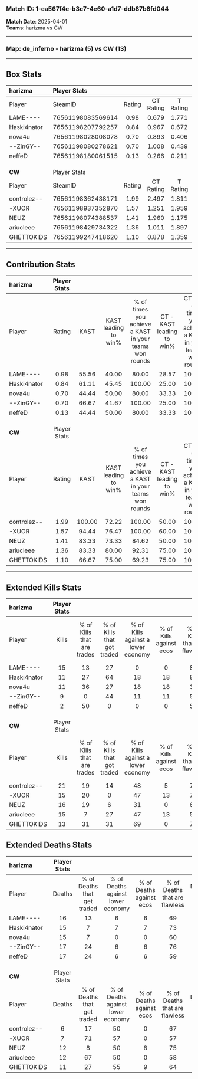 ### Match ID: 1-ea567f4e-b3c7-4e60-a1d7-ddb87b8fd044  
**Match Date**: 2025-04-01  
**Teams**: harizma vs CW  

---  

### **Map**: de_inferno - harizma (5) vs CW (13)  
---  

## Box Stats  

| **harizma** | Player Stats      |        |           |          |        |       |       |         |        |      |     |
| :- | :- | :-: | :-: | :-: | :-: | :-: | :-: | :-: | :-: | :-: | :-: |
| Player      | SteamID           | Rating | CT Rating | T Rating |  KAST  |  ADR  | Kills | Assists | Deaths | K/D  | HS% |
| LAME----    | 76561198083569614 |  0.98  |   0.679   |  1.771   | 55.56  | 82.4  |  15   |    1    |   16   | 0.94 | 66  |
| Haski4nator | 76561198207792257 |  0.84  |   0.967   |  0.672   | 61.11  | 72.1  |  11   |    3    |   15   | 0.73 | 45  |
| nova4u      | 76561198028008078 |  0.70  |   0.893   |  0.406   | 44.44  | 68.2  |  11   |    2    |   15   | 0.73 | 72  |
| --ZinGY--   | 76561198080278621 |  0.70  |   1.008   |  0.439   | 66.67  | 61.9  |   9   |    4    |   17   | 0.53 | 44  |
| neffeD      | 76561198180061515 |  0.13  |   0.266   |  0.211   | 44.44  | 38.4  |   2   |    5    |   17   | 0.12 | 50  |
|             |                   |        |           |          |        |       |       |         |        |      |     |
|             |                   |        |           |          |        |       |       |         |        |      |     |
|             |                   |        |           |          |        |       |       |         |        |      |     |
| **CW**      | Player Stats      |        |           |          |        |       |       |         |        |      |     |
| Player      | SteamID           | Rating | CT Rating | T Rating |  KAST  |  ADR  | Kills | Assists | Deaths | K/D  | HS% |
| controlez-- | 76561198362438171 |  1.99  |   2.497   |  1.811   | 100.00 | 107.9 |  21   |    4    |   6    | 3.50 | 42  |
| -XUOR       | 76561198937352870 |  1.57  |   1.251   |  1.959   | 94.44  | 86.3  |  15   |    5    |   7    | 2.14 | 46  |
| NEUZ        | 76561198074388537 |  1.41  |   1.960   |  1.175   | 83.33  | 97.7  |  16   |    2    |   12   | 1.33 | 75  |
| ariucleee   | 76561198429734322 |  1.36  |   1.011   |  1.897   | 83.33  | 93.3  |  15   |    5    |   12   | 1.25 | 80  |
| GHETTOKIDS  | 76561199247418620 |  1.10  |   0.878   |  1.359   | 66.67  | 76.4  |  13   |    2    |   11   | 1.18 | 84  |
---  

## Contribution Stats  

| **harizma** | Player Stats |        |                      |                                                        |                           |                                                             |                          |                                                            |
| :- | :-: | :-: | :-: | :-: | :-: | :-: | :-: | :-: |
| Player      |    Rating    |  KAST  | KAST leading to win% | % of times you achieve a KAST in your teams won rounds | CT - KAST leading to win% | CT - % of times you achieve a KAST in your teams won rounds | T - KAST leading to win% | T - % of times you achieve a KAST in your teams won rounds |
| LAME----    |     0.98     | 55.56  |        40.00         |                         80.00                          |           28.57           |                           100.00                            |          66.67           |                           66.67                            |
| Haski4nator |     0.84     | 61.11  |        45.45         |                         100.00                         |           25.00           |                           100.00                            |          100.00          |                           100.00                           |
| nova4u      |     0.70     | 44.44  |        50.00         |                         80.00                          |           33.33           |                           100.00                            |          100.00          |                           66.67                            |
| --ZinGY--   |     0.70     | 66.67  |        41.67         |                         100.00                         |           25.00           |                           100.00                            |          75.00           |                           100.00                           |
| neffeD      |     0.13     | 44.44  |        50.00         |                         80.00                          |           33.33           |                           100.00                            |          100.00          |                           66.67                            |
|             |              |        |                      |                                                        |                           |                                                             |                          |                                                            |
|             |              |        |                      |                                                        |                           |                                                             |                          |                                                            |
|             |              |        |                      |                                                        |                           |                                                             |                          |                                                            |
| **CW**      | Player Stats |        |                      |                                                        |                           |                                                             |                          |                                                            |
| Player      |    Rating    |  KAST  | KAST leading to win% | % of times you achieve a KAST in your teams won rounds | CT - KAST leading to win% | CT - % of times you achieve a KAST in your teams won rounds | T - KAST leading to win% | T - % of times you achieve a KAST in your teams won rounds |
| controlez-- |     1.99     | 100.00 |        72.22         |                         100.00                         |           50.00           |                           100.00                            |          83.33           |                           100.00                           |
| -XUOR       |     1.57     | 94.44  |        76.47         |                         100.00                         |           60.00           |                           100.00                            |          83.33           |                           100.00                           |
| NEUZ        |     1.41     | 83.33  |        73.33         |                         84.62                          |           50.00           |                           100.00                            |          88.89           |                           80.00                            |
| ariucleee   |     1.36     | 83.33  |        80.00         |                         92.31                          |           75.00           |                           100.00                            |          81.82           |                           90.00                            |
| GHETTOKIDS  |     1.10     | 66.67  |        75.00         |                         69.23                          |           75.00           |                           100.00                            |          75.00           |                           60.00                            |
---  

## Extended Kills Stats  

| **harizma** | Player Stats |                            |                            |                                    |                         |                              |                                 |                                       |                    |           |
| :- | :-: | :-: | :-: | :-: | :-: | :-: | :-: | :-: | :-: | :-: |
| Player      |    Kills     | % of Kills that are trades | % of Kills that got traded | % of Kills against a lower economy | % of Kills against ecos | % of Kills that are flawless | % of Kills that are close duels | % of Kills that are assisted by flash | Pistol Round Kills | AWP Kills |
| LAME----    |      15      |             13             |             27             |                 0                  |            0            |              80              |                0                |                   0                   |         6          |     0     |
| Haski4nator |      11      |             27             |             64             |                 18                 |           18            |              82              |                0                |                   9                   |         2          |     0     |
| nova4u      |      11      |             36             |             27             |                 18                 |           18            |              36              |                9                |                   0                   |         0          |     0     |
| --ZinGY--   |      9       |             0              |             44             |                 11                 |           11            |              56              |                0                |                  11                   |         0          |     3     |
| neffeD      |      2       |             50             |             0              |                 0                  |            0            |              50              |               50                |                   0                   |         0          |     0     |
|             |              |                            |                            |                                    |                         |                              |                                 |                                       |                    |           |
|             |              |                            |                            |                                    |                         |                              |                                 |                                       |                    |           |
|             |              |                            |                            |                                    |                         |                              |                                 |                                       |                    |           |
| **CW**      | Player Stats |                            |                            |                                    |                         |                              |                                 |                                       |                    |           |
| Player      |    Kills     | % of Kills that are trades | % of Kills that got traded | % of Kills against a lower economy | % of Kills against ecos | % of Kills that are flawless | % of Kills that are close duels | % of Kills that are assisted by flash | Pistol Round Kills | AWP Kills |
| controlez-- |      21      |             19             |             14             |                 48                 |            5            |              71              |                5                |                   0                   |         1          |     4     |
| -XUOR       |      15      |             20             |             0              |                 47                 |           13            |              73              |                0                |                   0                   |         2          |     0     |
| NEUZ        |      16      |             19             |             6              |                 31                 |            0            |              63              |               13                |                  13                   |         5          |     1     |
| ariucleee   |      15      |             7              |             27             |                 47                 |           13            |              53              |                7                |                   7                   |         1          |     0     |
| GHETTOKIDS  |      13      |             31             |             31             |                 69                 |            0            |              77              |                0                |                  15                   |         0          |     0     |
## Extended Deaths Stats  

| **harizma** | Player Stats |                             |                                   |                          |                               |                            |                           |               |
| :- | :-: | :-: | :-: | :-: | :-: | :-: | :-: | :-: |
| Player      |    Deaths    | % of Deaths that get traded | % of Deaths against lower economy | % of Deaths against ecos | % of Deaths that are flawless | % of Deaths that are close | % of Deaths while blinded | Deaths to AWP |
| LAME----    |      16      |             13              |                 6                 |            6             |              69               |             6              |            13             |       1       |
| Haski4nator |      15      |              7              |                 7                 |            7             |              73               |             7              |             0             |       1       |
| nova4u      |      15      |              7              |                 0                 |            0             |              60               |             7              |             7             |       1       |
| --ZinGY--   |      17      |             24              |                 6                 |            6             |              76               |             0              |             6             |       1       |
| neffeD      |      17      |             24              |                 6                 |            6             |              59               |             6              |             6             |       1       |
|             |              |                             |                                   |                          |                               |                            |                           |               |
|             |              |                             |                                   |                          |                               |                            |                           |               |
|             |              |                             |                                   |                          |                               |                            |                           |               |
| **CW**      | Player Stats |                             |                                   |                          |                               |                            |                           |               |
| Player      |    Deaths    | % of Deaths that get traded | % of Deaths against lower economy | % of Deaths against ecos | % of Deaths that are flawless | % of Deaths that are close | % of Deaths while blinded | Deaths to AWP |
| controlez-- |      6       |             17              |                50                 |            0             |              67               |             0              |             0             |       1       |
| -XUOR       |      7       |             71              |                57                 |            0             |              57               |             14             |             0             |       0       |
| NEUZ        |      12      |              8              |                50                 |            8             |              75               |             0              |             0             |       1       |
| ariucleee   |      12      |             67              |                50                 |            0             |              58               |             0              |             8             |       0       |
| GHETTOKIDS  |      11      |             27              |                55                 |            9             |              64               |             9              |             9             |       1       |
